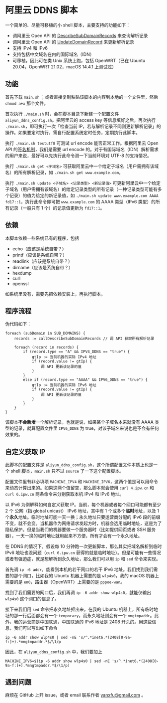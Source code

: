 # 阿里云 DDNS 脚本

一个简单的、尽量可移植的小 shell 脚本，主要支持的功能如下：

- 调阿里云 Open API 的 [DescribeSubDomainRecords](https://api.aliyun.com/document/Alidns/2015-01-09/DescribeSubDomainRecords) 来查询解析记录
- 调阿里云 Open API 的 [UpdateDomainRecord](https://api.aliyun.com/document/Alidns/2015-01-09/UpdateDomainRecord) 来更新解析记录
- 支持 IPv4 和 IPv6
- 支持包括中文域名在内的国际域名（IDN）
- 可移植，因此可在类 Unix 系统上跑，包括 OpenWRT（已在 Ubuntu 20.04，OpenWRT 21.02，macOS 14.4.1 上测试过）

## 功能

首先下载 `main.sh` ；或者直接复制粘贴该脚本的内容到本地的一个文件里，然后 `chmod a+x` 那个文件。

首次执行 `./main.sh` 时，会在脚本目录下新建一个配置文件 `aliyun_ddns_config.sh`。把阿里云的 access key 等信息填好之后，再次执行 `./main.sh`，即可执行一次「检查当前 IP，若与解析记录不同则更新解析记录」的操作。如果要定时执行，需自行配置系统定时任务，定期执行此脚本。

执行 `./main.sh testutf8` 可测试 url encode 能否正常工作。根据阿里云 Open API 的[签名机制](https://help.aliyun.com/zh/sdk/product-overview/v3-request-structure-and-signature)，我们是需要 url encode 的。对于有国际域名（IDN）解析需求的用户来说，最好可以先执行此命令测一下当前环境对 UTF-8 的支持情况。

执行 `./main.sh get <子域名>` 可获取阿里云中一个给定子域名（用户需拥有该域名）的所有解析记录，如 `./main.sh get www.example.com`。

执行 `./main.sh update <子域名> <记录类型> <新记录值>` 可更新阿里云中一个给定子域名（用户需拥有该域名）的给定记录类型的所有记录（一种记录类型可能有多个记录）的值为给定的新记录值，如 `./main.sh update www.example.com AAAA fd17::1`，执行此命令即可把 `www.example.com` 的 AAAA 类型（IPv6 类型）的所有记录（一般只有 1 个）的记录值更新为 `fd17::1`。

## 依赖

本脚本依赖一些系统已有的程序，包括

- echo（应该是系统自带？）
- printf（应该是系统自带？）
- readlink（应该是系统自带？）
- dirname（应该是系统自带？）
- hexdump
- curl
- openssl

如系统里没有，需要先把依赖安装上，再执行脚本。

## 程序流程

伪代码如下：

```
foreach (subDomain in SUB_DOMAINS) {
    records := callDescribeSubDomainRecords // 调 API 获取所有解析记录

    foreach (record in records) {
        if (record.type == "A" && IPV4_DDNS == "true") {
            gtIp := 当前机器的实际 IPv4 地址
            if (record.value != gtIp) {
                调 API 更新该记录的值
            }
        }
        else if (record.type == "AAAA" && IPV6_DDNS == "true") {
            gtIp := 当前机器的实际 IPv6 地址
            if (record.value != gtIp) {
                调 API 更新该记录的值
            }
        }
    }
}
```

该脚本**不会新增**一个解析记录，也就是说，如果某个子域名本来就没有 AAAA 类型的记录，就算配置文件里 `IPV6_DDNS` 为 true，对该子域名来说也是不会有任何效果的。

## 自定义获取 IP

此脚本的配置文件是 `aliyun_ddns_config.sh`，这个所谓配置文件本质上也是一个 shell 脚本，`main.sh` 只不过 `source` 了一下这个配置脚本。

配置文件里有非必填项 `MACHINE_IPV4` 和 `MACHINE_IPV6`，这两个值是可以用命令来动态计算出来的。如果这两个值留空，那么脚本就会使用 `curl 4.ipw.cn` 和 `curl 6.ipw.cn` 两条命令来分别获取本机 IPv4 和 IPv6 地址。

以 IPv6 为例解释如何自定义获取 IP。当前，每个机器或者每个网口可能都有至少 2 个 公网（指 global unicast） IPv6 地址，其中有 1 个或多个**临时**地址，以及 1 个**永久**地址。临时地址可能一天一换；永久地址只要运营商分配的 IPv6 段的前缀不变，就不会变。当机器作为网络请求发起方时，机器会选用临时地址，这是为了隐私保护。但是当我们的机器要做一个服务器时（比如提供网页或者 SSH 服务器），一天一换的临时地址就用起来不方便，所有才会有一个永久地址。

在 DDNS 的情况下，假设每 10 分钟跑一次更新脚本，那么其实把域名解析到临时 IPv6 地址也没问题（`curl 6.ipw.cn` 获得的就是临时地址）。但是可能有一些情况或者有强迫症，就是想解析到永久地址，那么我们可以用 `ip` 和 `sed` 命令来实现。

首先调 `ip -6 addr`，能看到本机的若干网口的若干 IPv6 地址。我们找到我们需要的那个网口，比如我的 Ubuntu 机器上需要的是 `wlp4s0`，我的 macOS 机器上需要的是 `en0`，路由器（OpenWRT）上需要的是 `pppoe-wan`。

找到了我们需要的网口后，我们再调 `ip -6 addr show wlp4s0`，就能仅输出 `wlp4s0` 这个网口的信息了。

接下来我们用 `sed` 命令把永久地址抠出来。在我的 Ubuntu 机器上，所有临时地址的那一行后面都会有一个 `temporary`，而永久地址则会有一个 `mngtmpaddr`。此外，我的运营商是中国联通，中国联通的 IPv6 地址是 2408 开头的。用这些信息，我们可以写出如下命令

```
ip -6 addr show wlp4s0 | sed -nE 's/^.*inet6.*(2408[0-9a-f:]+).*mngtmpaddr.*$/\1/p
```

因此，在 `aliyun_ddns_config.sh` 中，我们要加上

```
MACHINE_IPV6=$(ip -6 addr show wlp4s0 | sed -nE 's/^.*inet6.*(2408[0-9a-f:]+).*mngtmpaddr.*$/\1/p)
```

## 遇到问题

麻烦在 GitHub 上开 issue，或者 email 联系作者 yanxfu@gmail.com 。
